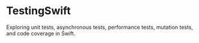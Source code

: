 # TestingSwift
Exploring unit tests, asynchronous tests, performance tests, mutation tests, and code coverage in Swift.
